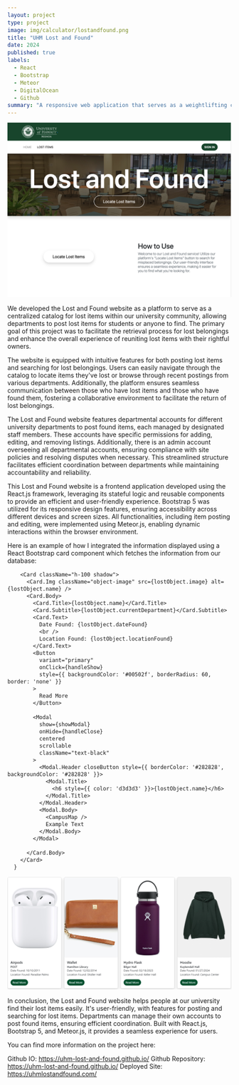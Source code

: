 ```yaml
---
layout: project
type: project
image: img/calculator/lostandfound.png
title: "UHM Lost and Found"
date: 2024
published: true
labels:
  - React
  - Bootstrap
  - Meteor
  - DigitalOcean
  - Github
summary: "A responsive web application that serves as a weightlifting calculator to help me with my health goals."
---
```


<div class="text-center p-4">
  <img src="../img/calculator/lostandfound.png" class="img-thumbnail" >
</div>

We developed the Lost and Found website as a platform to serve as a centralized catalog for lost items within our university community, allowing departments to post lost items for students or anyone to find. The primary goal of this project was to facilitate the retrieval process for lost belongings and enhance the overall experience of reuniting lost items with their rightful owners.

The website is equipped with intuitive features for both posting lost items and searching for lost belongings. Users can easily navigate through the catalog to locate items they've lost or browse through recent postings from various departments. Additionally, the platform ensures seamless communication between those who have lost items and those who have found them, fostering a collaborative environment to facilitate the return of lost belongings.

The Lost and Found website features departmental accounts for different university departments to post found items, each managed by designated staff members. These accounts have specific permissions for adding, editing, and removing listings. Additionally, there is an admin account overseeing all departmental accounts, ensuring compliance with site policies and resolving disputes when necessary. This streamlined structure facilitates efficient coordination between departments while maintaining accountability and reliability.

This Lost and Found website is a frontend application developed using the React.js framework, leveraging its stateful logic and reusable components to provide an efficient and user-friendly experience. Bootstrap 5 was utilized for its responsive design features, ensuring accessibility across different devices and screen sizes. All functionalities, including item posting and editing, were implemented using Meteor.js, enabling dynamic interactions within the browser environment.

Here is an example of how I integrated the information displayed using a React Bootstrap card component which fetches the information from our database:

```
    <Card className="h-100 shadow">
      <Card.Img className="object-image" src={lostObject.image} alt={lostObject.name} />
      <Card.Body>
        <Card.Title>{lostObject.name}</Card.Title>
        <Card.Subtitle>{lostObject.currentDepartment}</Card.Subtitle>
        <Card.Text>
          Date Found: {lostObject.dateFound}
          <br />
          Location Found: {lostObject.locationFound}
        </Card.Text>
        <Button
          variant="primary"
          onClick={handleShow}
          style={{ backgroundColor: '#00502f', borderRadius: 60, border: 'none' }}
        >
          Read More
        </Button>

        <Modal
          show={showModal}
          onHide={handleClose}
          centered
          scrollable
          className="text-black"
        >
          <Modal.Header closeButton style={{ borderColor: '#282828', backgroundColor: '#282828' }}>
            <Modal.Title>
              <h6 style={{ color: 'd3d3d3' }}>{lostObject.name}</h6>
            </Modal.Title>
          </Modal.Header>
          <Modal.Body>
            <CampusMap />
            Example Text
          </Modal.Body>
        </Modal>

      </Card.Body>
    </Card>
  }
```

<div class="text-center p-4">
  <img src="../img/calculator/cards.png" class="img-thumbnail" >
</div>

In conclusion, the Lost and Found website helps people at our university find their lost items easily. It's user-friendly, with features for posting and searching for lost items. Departments can manage their own accounts to post found items, ensuring efficient coordination. Built with React.js, Bootstrap 5, and Meteor.js, it provides a seamless experience for users.

You can find more information on the project here:

Github IO: <a href=" https://uhm-lost-and-found.github.io/"> https://uhm-lost-and-found.github.io/</a>
Github Repository: <a href="https://uhm-lost-and-found.github.io/">https://uhm-lost-and-found.github.io/</a>
Deployed Site: <a href="https://uhmlostandfound.com/">https://uhmlostandfound.com/</a>